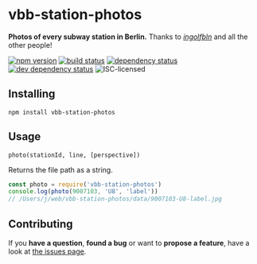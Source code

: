 # vbb-station-photos

**Photos of every subway station in Berlin.** Thanks to [*ingolfbln*](https://www.flickr.com/photos/ingolfbln) and all the other people!

[![npm version](https://img.shields.io/npm/v/vbb-station-photos.svg)](https://www.npmjs.com/package/vbb-station-photos)
[![build status](https://img.shields.io/travis/derhuerst/vbb-station-photos.svg)](https://travis-ci.org/derhuerst/vbb-station-photos)
[![dependency status](https://img.shields.io/david/derhuerst/vbb-station-photos.svg)](https://david-dm.org/derhuerst/vbb-station-photos)
[![dev dependency status](https://img.shields.io/david/dev/derhuerst/vbb-station-photos.svg)](https://david-dm.org/derhuerst/vbb-station-photos#info=devDependencies)
![ISC-licensed](https://img.shields.io/github/license/derhuerst/vbb-station-photos.svg)


## Installing

```shell
npm install vbb-station-photos
```


## Usage

```
photo(stationId, line, [perspective])
```

Returns the file path as a string.

```js
const photo = require('vbb-station-photos')
console.log(photo(9007103, 'U8', 'label'))
// /Users/j/web/vbb-station-photos/data/9007103-U8-label.jpg
```


## Contributing

If you **have a question**, **found a bug** or want to **propose a feature**, have a look at [the issues page](https://github.com/derhuerst/vbb-station-photos/issues).
